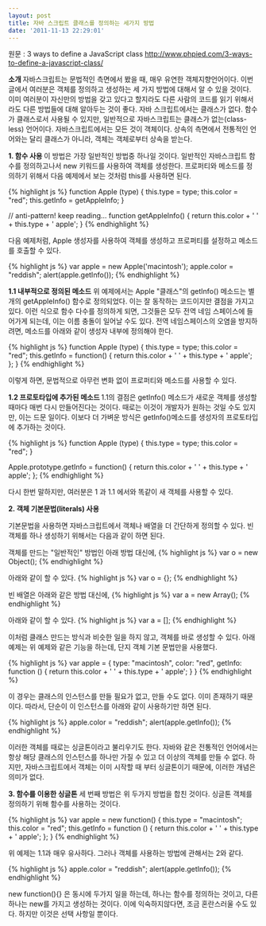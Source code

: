 ```yaml
---
layout: post
title: 자바 스크립트 클래스를 정의하는 세가지 방법
date: '2011-11-13 22:29:01'
---
```


원문 : 3 ways to define a JavaScript class
<a href="http://www.phpied.com/3-ways-to-define-a-javascript-class/">http://www.phpied.com/3-ways-to-define-a-javascript-class/</a>

<strong>소개 </strong>
자바스크립트는 문법적인 측면에서 봤을 때, 매우 유연한 객체지향언어이다. 이번 글에서 여러분은 객체를 정의하고 생성하는 세 가지 방법에 대해서 알 수 있을 것이다. 이미 여러분이 자신만의 방법을 갖고 있다고 할지라도 다른 사람의 코드를 읽기 위해서라도 다른 방법들에 대해 알아두는 것이 좋다.
자바 스크립트에서는 클래스가 없다. 함수가 클래스로서 사용될 수 있지만, 일반적으로 자바스크립트는 클래스가 없는(class-less) 언어이다. 자바스크립트에서는 모든 것이 객체이다. 상속의 측면에서 전통적인 언어와는 달리 클래스가 아니라, 객체는 객체로부터 상속을 받는다. 


<strong>1. 함수 사용 </strong>
이 방법은 가장 일반적인 방법중 하나일 것이다. 일반적인 자바스크립트 함수를 정의하고나서 new 키워드를 사용하여 객체를 생성한다. 프로퍼티와 메소드를 정의하기 위해서 다음 예제에서 보는 것처럼 this를 사용하면 된다.


{% highlight js %}
function Apple (type) {
    this.type = type;
    this.color = "red";
    this.getInfo = getAppleInfo;
}

// anti-pattern! keep reading...
function getAppleInfo() {
    return this.color + ' ' + this.type + ' apple';
}
{% endhighlight %}

다음 예제처럼, Apple 생성자를 사용하여 객체를 생성하고 프로퍼티를 설정하고 메소드를 호출할 수 있다. 

{% highlight js %}
var apple = new Apple('macintosh');
apple.color = "reddish";
alert(apple.getInfo());
{% endhighlight %}

<strong>1.1 내부적으로 정의된 메소드</strong>
위 예제에서는 Apple "클래스"의 getInfo() 메소드는 별개의 getAppleInfo() 함수로 정의되었다. 이는 잘 동작하는 코드이지만 결점을 가지고 있다. 이런 식으로 함수 다수를 정의하게 되면, 그것들은 모두 전역 네임 스페이스에 들어가게 되는데, 이는 이름 충돌이 일어날 수도 있다. 전역 네임스페이스의 오염을 방지하려면, 메소드를 아래와 같이 생성자 내부에 정의해야 한다.

{% highlight js %}
function Apple (type) {
    this.type = type;
    this.color = "red";
    this.getInfo = function() {
        return this.color + ' ' + this.type + ' apple';
    };
}
{% endhighlight %}

이렇게 하면, 문법적으로 아무런 변화 없이 프로퍼티와 메소드를 사용할 수 있다. 

<strong>1.2 프로토타입에 추가된 메소드
</strong>
1.1의 결점은 getInfo() 메소드가 새로운 객체를 생성할 때마다 매번 다시 만들어진다는 것이다. 때로는 이것이 개발자가 원하는 것일 수도 있지만, 이는 드문 일이다. 이보다 더 가벼운 방식은 getInfo()메소드를 생성자의 프로토타입에 추가하는 것이다.

{% highlight js %}
function Apple (type) {
    this.type = type;
    this.color = "red";
}

Apple.prototype.getInfo = function() {
    return this.color + ' ' + this.type + ' apple';
};
{% endhighlight %}

다시 한번 말하지만, 여러분은 1 과 1.1 에서와 똑같이 새 객체를 사용할 수 있다. 

<strong>2. 객체 기본문법(literals) 사용</strong>

기본문법을 사용하면 자바스크립트에서 객체나 배열을 더 간단하게 정의할 수 있다. 빈 객체를 하나 생성하기 위해서는 다음과 같이 하면 된다.

객체를 만드는 "일반적인" 방법인 아래 방법 대신에,
{% highlight js %}
var o = new Object();
{% endhighlight %}

아래와 같이 할 수 있다.
{% highlight js %}
 var o = {};
{% endhighlight %}

빈 배열은 아래와 같은 방법 대신에,
{% highlight js %}
var a = new Array();
{% endhighlight %}

아래와 같이 할 수 있다.
{% highlight js %}
var a = [];
{% endhighlight %}
 
이처럼 클래스 만드는 방식과 비슷한 일을 하지 않고, 객체를 바로 생성할 수 있다. 아래 예제는 위 예제와 같은 기능을 하는데, 단지 객체 기본 문법만을 사용했다. 

{% highlight js %}
var apple = {
    type: "macintosh",
    color: "red",
    getInfo: function () {
        return this.color + ' ' + this.type + ' apple';
    }
}
{% endhighlight %}

이 경우는 클래스의 인스턴스를 만들 필요가 없고, 만들 수도 없다. 이미 존재하기 때문이다. 따라서, 단순이 이 인스턴스를 아래와 같이 사용하기만 하면 된다.
 
{% highlight js %}
apple.color = "reddish";
alert(apple.getInfo());
{% endhighlight %}

이러한 객체를 때로는 싱글톤이라고 불리우기도 한다. 자바와 같은 전통적인 언어에서는 항상 해당 클래스의 인스턴스를 하나만 가질 수 있고 더 이상의 객체를 만들 수 없다. 하지만, 자바스크립트에서 객체는 이미 시작할 때 부터 싱글톤이기 때문에, 이러한 개념은 의미가 없다.


<strong>3. 함수를 이용한 싱글톤</strong>
세 번째 방법은 위 두가지 방법을 합친 것이다. 싱글톤 객체를 정의하기 위해 함수를 사용하는 것이다.
 
{% highlight js %}
var apple = new function() {
    this.type = "macintosh";
    this.color = "red";
    this.getInfo = function () {
        return this.color + ' ' + this.type + ' apple';
    };
}
{% endhighlight %}

위 예제는 1.1과 매우 유사하다. 그러나 객체를 사용하는 방법에 관해서는 2와 같다.
 
{% highlight js %}
apple.color = "reddish";
alert(apple.getInfo());
{% endhighlight %}

new function(){} 은 동시에 두가지 일을 하는데, 하나는 함수를 정의하는 것이고, 다른 하나는 new를 가지고 생성하는 것이다.   이에 익숙하지않다면, 조금 혼란스러울 수도 있다. 하지만 이것은 선택 사항일 뿐이다.
